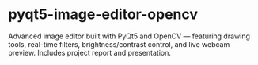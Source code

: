# pyqt5-image-editor-opencv
Advanced image editor built with PyQt5 and OpenCV — featuring drawing tools, real-time filters, brightness/contrast control, and live webcam preview. Includes project report and presentation.
